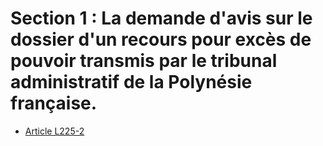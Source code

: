 # Section 1 : La demande d'avis sur le dossier d'un recours pour excès de pouvoir transmis par le tribunal administratif de la Polynésie française.

- [Article L225-2](article-l225-2.md)
